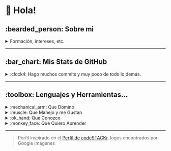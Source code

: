 # :wave: Hola!

<section>
  <h2>
    :bearded_person: Sobre mi
  </h2>
  <details>
    <summary> 
      Formación, intereses, etc. 
    </summary>
    <lu>
      <li>
        :robot: Soy estudiante de Pregrado de Ingenirería Civil en Computación con  Major en Sistemas Autónomos y Robóticos, y Minor de Profundidad en Automatización e Inteligencia Computacional(Area de Control y Automatización).
      </li>
      <li>
        :smiley_cat: Me encanta todo lo relacionado con ciencias de la computación y su implementación en problemas reales del dia a dia. 
      </li>
      <li>
        :mag_right: Busco oportunidades para aplicar todo lo que he aprendido sin importar la escala, industria o campo al cual se aplique.
      </li>
      <li>
        :dart: Mis objetivos para este 2020 son completar los cursos de mi semestre en la universidad y conseguir una práctica profesional para el 2021.
      </li>
      <li>
        :tada: Me encanta jugar Tennis, hacer ejercicio, cocinar sin lavar los platos, y jugar CATAN con amigos.
      </li>
    </lu>
  </details>
</section>

***

<section>
  <h2>
    :bar_chart: Mis Stats de GitHub
  </h2>
  <details>
    <summary>
      :clock4: Hago muchos commits y muy poco de todo lo demás.
    </summary>
    <img 
      alt="GitHub Stats"
      src="https://github-readme-stats.vercel.app/api?username=HenryBlairG&count_private=true&show_icons=true"
    />
  </details>
</section>

***

<section>
  <h2>
    :toolbox: Lenguajes y Herramientas...
  </h2>
  <details>
    <summary>
      :mechanical_arm: Que Domino
    </summary>
    <img 
      alt="Python"
      height=100px
      src="https://seeklogo.com/images/P/python-logo-A32636CAA3-seeklogo.com.png"
    />
    <img 
      alt="Terminal"
      height=100px
      src="https://camo.githubusercontent.com/bbfa2a5c01460358f6e1d761b08211d2be318447/687474703a2f2f656c656d656e746172792e696f2f696d616765732f646f63732f68756d616e2d696e746572666163652d67756964656c696e65732f69636f6e732f36342f7574696c69746965732d7465726d696e616c2e737667"
    />
    <img 
      alt="Git"
      height=100px
      src="https://raw.githubusercontent.com/github/explore/80688e429a7d4ef2fca1e82350fe8e3517d3494d/topics/git/git.png"
    />
    <img 
      alt="VS Code"
      height=100px
      src="https://raw.githubusercontent.com/github/explore/80688e429a7d4ef2fca1e82350fe8e3517d3494d/topics/visual-studio-code/visual-studio-code.png"
    />
    <img 
    alt="Colaboratory"
    height=100px
    src="https://colab.research.google.com/img/colab_favicon.ico"
    />
    <img 
    alt="Latex Overleaf"
    height=100px
    src="https://cdn.overleaf.com/img/ol-brand/overleaf_og_logo.png"
    />
  </details>
  <details>
    <summary>
      :muscle: Que Manejo y me Gustan
    </summary>
    <img 
      alt="Pytorch"
      height=100px
      src="https://static.nvidiagrid.net/ngc/containers/pytorch-logo-light.png"
    />
    <img 
      alt="Flask"
      height=100px
      src="https://codersera.com/blog/wp-content/uploads/2019/06/flask-1.png"
    />
    <img 
      alt="C"
      height=100px
      src="https://seeklogo.com/images/C/c-programming-language-logo-9B32D017B1-seeklogo.com.png"
    />
    <img 
      alt="C++"
      height=100px
      src="https://ourcodeworld.com/public-media/gallery/categorielogo-5a284afe1346e.png"
    />
    <img 
      alt="Arduino"
      height=100px
      src="https://cdn.iconscout.com/icon/free/png-256/arduino-4-569256.png"
    />
    <img 
      alt="Html"
      height=100px
      src="https://cdn.iconscout.com/icon/free/png-256/html5-40-1175193.png"
    />
    <img 
      alt="PostgreSQL"
      height=100px
      src="https://raw.githubusercontent.com/0install/0install.de-feeds/master/pgAdmin3.png"
    />
    <img 
      alt="MongoDB"
      height=100px
      src="https://infinapps.com/wp-content/uploads/2018/10/mongodb-logo.png"
    />
    <img 
      alt="Jupyter"
      height=100px
      src="https://miro.medium.com/max/1036/1*FogMIj4gYwp3fTHLZuwavQ.png"
    />
    <img 
      alt="EC2"
      height=100px
      src="https://cdn.iconscout.com/icon/free/png-256/aws-282739.png"
    />
    <img 
      alt="Heroku"
      height=100px
      src="https://cdn.iconscout.com/icon/free/png-256/heroku-5-569467.png"
    />
    <img 
      alt="Docker"
      height=100px
      src="https://d2eip9sf3oo6c2.cloudfront.net/tags/images/000/000/947/square_256/docker%282%29.png"
    />
    <img 
      alt="Inventor"
      height=100px
      src="https://www.symetri.com/media/1185/inventor-icon-128px-hd.png"
    />
    <img 
      alt="Fusion 360"
      height=100px
      src="https://i0.wp.com/damassets.autodesk.net/content/dam/autodesk/www/products/responsive-imagery/responsive-badges-free-trial/2020/fusion-360-icon-128px-hd.png"
    />
    <img 
      alt="OpenSCAD"
      height=100px
      src="https://static.macupdate.com/products/49511/l/openscad-logo.png"
    />
  </details>
  <details>
    <summary>
      :ok_hand: Que Conozco
    </summary>
    <img 
      alt="TensorFlow"
      height=100px
      src="https://i1.wp.com/www.clubdetecnologia.net/wp-content/uploads/2017/11/tensorflow-logo.png"
    />
    <img 
      alt="NodeJs"
      height=100px
      src="https://d2eip9sf3oo6c2.cloudfront.net/tags/images/000/000/256/square_256/nodejslogo.png"
    />
    <img 
      alt="Javascript"
      height=100px
      src="https://cdn.iconscout.com/icon/free/png-128/javascript-1-225993.png"
    />
    <img 
      alt="CSS"
      height=100px
      src="https://cdn.iconscout.com/icon/free/png-256/css-131-722685.png"
    />
    <img 
      alt="Verilog y VHDL con Xilinx"
      height=100px
      src="https://user-images.githubusercontent.com/48672827/57464068-a2a35580-72ae-11e9-9d52-7cadbf0cb940.png"
    />
    <img 
      alt="Matlab"
      height=100px
      src="https://icons.iconarchive.com/icons/alecive/flatwoken/256/Apps-Matlab-icon.png"
    />
    <img 
      alt="Ruby"
      height=100px
      src="https://cdn.iconscout.com/icon/free/png-256/ruby-46-1175101.png"
    />
    <img 
      alt="Rails"
      height=100px
      src="https://findicons.com/files/icons/1607/ruby_on_rails/256/ror_logo.png"
    />
    <img 
      alt="PHP"
      height=100px
      src="https://3.bp.blogspot.com/-e6IQB8pglII/XJPv-knf5aI/AAAAAAAAJRA/GMaKgRLlKvs_CxVQdhYN4ffeN5XCIBq1ACK4BGAYYCw/s1600/logo%2Bphp%2Bicon.png"
    />
    <img 
      alt="Flutter"
      height=100px
      src="https://d2eip9sf3oo6c2.cloudfront.net/tags/images/000/001/245/square_256/flutterlogo.png"
    />
    <img 
      alt="Java"
      height=100px
      src="https://cdn.iconscout.com/icon/free/png-256/java-43-569305.png"
    />
    <img 
      alt="FaunaDB"
      height=100px
      src="https://res.cloudinary.com/practicaldev/image/fetch/s--vY70SUm5--/c_fill,f_auto,fl_progressive,h_320,q_auto,w_320/https://dev-to-uploads.s3.amazonaws.com/uploads/organization/profile_image/1138/b4bbd0bf-6889-462e-b694-663b1efd4efa.png"
    />
    <img 
      alt="G suite"
      height=100px
      src="https://assets.cloud.im/prod/ux1/images/logos/gsuite/gsuite-2x.png"
    />
  </details>
  <details>
    <summary>
      :monkey_face: Que Quiero Aprender
    </summary>
    <img 
      alt="C#"
      height=100px
      src="https://seeklogo.com/images/C/c-sharp-c-logo-02F17714BA-seeklogo.com.png"
    />
    <img 
      alt="Dart"
      height=100px
      src="https://d2eip9sf3oo6c2.cloudfront.net/tags/images/000/001/227/square_256/dart-logo.png"
    />
    <img 
      alt="AWS"
      height=100px
      src="https://iconarchive.com/download/i80410/uiconstock/socialmedia/AWS.ico"
    />
    <img 
      alt="Nginx"
      height=100px
      src="https://quiksite.com/wp-content/uploads/2016/09/Nginx-featured-logo.png"
    />
    <img 
      alt="ROS"
      height=100px
      src="https://www.theconstructsim.com/wp-content/uploads/2015/10/rosLarge.png"
    />
  </details>
</section>

***

> Perfil inspirado en el [Perfil de codeSTACKr](https://github.com/codeSTACKr/codeSTACKr/blob/master/README.md), logos encontrados por Google Imágenes